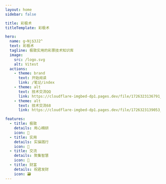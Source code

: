 ```yaml
---
layout: home
sidebar: false

title: 彩极术
titleTemplate: 彩极术

hero:
  name: g~Nj$3J2^
  text: 彩极术
  tagline: 极致实用的彩票技术知识库
  image:
    src: /logo.svg
    alt: Vitest
  actions:
    - theme: brand
      text: 开始阅读
      link: /笔记/index
    - theme: alt
      text: 技术交流QQ
      link: https://cloudflare-imgbed-dp1.pages.dev/file/1726323136791_QQ859455864.jpg
    - theme: alt
      text: 技术交流68
      link: https://cloudflare-imgbed-dp1.pages.dev/file/1726323139053_1726317865243.jpg

features:
  - title: 极致
    details: 用心精研
    icon: 🌈
  - title: 实用
    details: 实操践行
    icon: 📃
  - title: 交流
    details: 聚集智慧
    icon: 🚀
  - title: 财富
    details: 祝君发财
    icon: 🗃
---
```


<HomePage />
